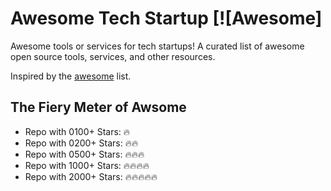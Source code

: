 # Awesome Tech Startup [![Awesome]
Awesome tools or services for tech startups!
A curated list of awesome open source tools, services, and other resources.

Inspired by the [awesome](https://github.com/sindresorhus/awesome) list.

## The Fiery Meter of Awsome

* Repo with 0100+ Stars: :fire:
* Repo with 0200+ Stars: :fire::fire:
* Repo with 0500+ Stars: :fire::fire::fire:
* Repo with 1000+ Stars: :fire::fire::fire::fire:
* Repo with 2000+ Stars: :fire::fire::fire::fire::fire:

